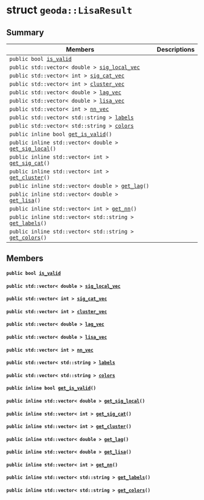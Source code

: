 # struct `geoda::LisaResult` 

## Summary

 Members                        | Descriptions                                
--------------------------------|---------------------------------------------
`public bool `[`is_valid`](#structgeoda_1_1_lisa_result_1a23662886bd08e74af91904c0b9a09b60) | 
`public std::vector< double > `[`sig_local_vec`](#structgeoda_1_1_lisa_result_1a9d647b56a2161fc608d6a588182834df) | 
`public std::vector< int > `[`sig_cat_vec`](#structgeoda_1_1_lisa_result_1a12b7124f996257de8f7b10c15af1ccc3) | 
`public std::vector< int > `[`cluster_vec`](#structgeoda_1_1_lisa_result_1a3cdf8a9eafe59659e975e29f5faabf4b) | 
`public std::vector< double > `[`lag_vec`](#structgeoda_1_1_lisa_result_1a502d7e93cb055a3d5c9b74b6e85653a6) | 
`public std::vector< double > `[`lisa_vec`](#structgeoda_1_1_lisa_result_1aaf9b3f2f48a414a19a19ba46a0118642) | 
`public std::vector< int > `[`nn_vec`](#structgeoda_1_1_lisa_result_1a0a85f743c921ca57d88059036c909ea0) | 
`public std::vector< std::string > `[`labels`](#structgeoda_1_1_lisa_result_1a6265ee6a9c48f2a196798f9226325b60) | 
`public std::vector< std::string > `[`colors`](#structgeoda_1_1_lisa_result_1a7d39744329d95b83bbc42fa3feb5f9b9) | 
`public inline bool `[`get_is_valid`](#structgeoda_1_1_lisa_result_1ad011f05cb84c194ceabe35fe4fa40517)`()` | 
`public inline std::vector< double > `[`get_sig_local`](#structgeoda_1_1_lisa_result_1a189aafbba76f5caa5f58f4fce9db0c9b)`()` | 
`public inline std::vector< int > `[`get_sig_cat`](#structgeoda_1_1_lisa_result_1abaec515b25e9ace7de75885e1312916f)`()` | 
`public inline std::vector< int > `[`get_cluster`](#structgeoda_1_1_lisa_result_1aa4281e3f7415d2bd33acce1b24057bae)`()` | 
`public inline std::vector< double > `[`get_lag`](#structgeoda_1_1_lisa_result_1ad56bbeb079bd3c83010ebd1a3a8184b9)`()` | 
`public inline std::vector< double > `[`get_lisa`](#structgeoda_1_1_lisa_result_1a77f34c6ce7018a3d182a2e0279d123d9)`()` | 
`public inline std::vector< int > `[`get_nn`](#structgeoda_1_1_lisa_result_1a61d99a56786fe2fbd9a32e217f99483c)`()` | 
`public inline std::vector< std::string > `[`get_labels`](#structgeoda_1_1_lisa_result_1aa127de51c25d7c40fa597d2b9d77c99b)`()` | 
`public inline std::vector< std::string > `[`get_colors`](#structgeoda_1_1_lisa_result_1a0d3497b8e1eb223f2b4557025f28e211)`()` | 

## Members

#### `public bool `[`is_valid`](#structgeoda_1_1_lisa_result_1a23662886bd08e74af91904c0b9a09b60) 

#### `public std::vector< double > `[`sig_local_vec`](#structgeoda_1_1_lisa_result_1a9d647b56a2161fc608d6a588182834df) 

#### `public std::vector< int > `[`sig_cat_vec`](#structgeoda_1_1_lisa_result_1a12b7124f996257de8f7b10c15af1ccc3) 

#### `public std::vector< int > `[`cluster_vec`](#structgeoda_1_1_lisa_result_1a3cdf8a9eafe59659e975e29f5faabf4b) 

#### `public std::vector< double > `[`lag_vec`](#structgeoda_1_1_lisa_result_1a502d7e93cb055a3d5c9b74b6e85653a6) 

#### `public std::vector< double > `[`lisa_vec`](#structgeoda_1_1_lisa_result_1aaf9b3f2f48a414a19a19ba46a0118642) 

#### `public std::vector< int > `[`nn_vec`](#structgeoda_1_1_lisa_result_1a0a85f743c921ca57d88059036c909ea0) 

#### `public std::vector< std::string > `[`labels`](#structgeoda_1_1_lisa_result_1a6265ee6a9c48f2a196798f9226325b60) 

#### `public std::vector< std::string > `[`colors`](#structgeoda_1_1_lisa_result_1a7d39744329d95b83bbc42fa3feb5f9b9) 

#### `public inline bool `[`get_is_valid`](#structgeoda_1_1_lisa_result_1ad011f05cb84c194ceabe35fe4fa40517)`()` 

#### `public inline std::vector< double > `[`get_sig_local`](#structgeoda_1_1_lisa_result_1a189aafbba76f5caa5f58f4fce9db0c9b)`()` 

#### `public inline std::vector< int > `[`get_sig_cat`](#structgeoda_1_1_lisa_result_1abaec515b25e9ace7de75885e1312916f)`()` 

#### `public inline std::vector< int > `[`get_cluster`](#structgeoda_1_1_lisa_result_1aa4281e3f7415d2bd33acce1b24057bae)`()` 

#### `public inline std::vector< double > `[`get_lag`](#structgeoda_1_1_lisa_result_1ad56bbeb079bd3c83010ebd1a3a8184b9)`()` 

#### `public inline std::vector< double > `[`get_lisa`](#structgeoda_1_1_lisa_result_1a77f34c6ce7018a3d182a2e0279d123d9)`()` 

#### `public inline std::vector< int > `[`get_nn`](#structgeoda_1_1_lisa_result_1a61d99a56786fe2fbd9a32e217f99483c)`()` 

#### `public inline std::vector< std::string > `[`get_labels`](#structgeoda_1_1_lisa_result_1aa127de51c25d7c40fa597d2b9d77c99b)`()` 

#### `public inline std::vector< std::string > `[`get_colors`](#structgeoda_1_1_lisa_result_1a0d3497b8e1eb223f2b4557025f28e211)`()` 

